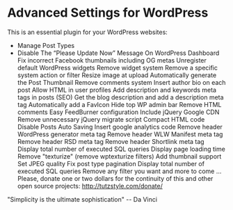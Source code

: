 Advanced Settings for WordPress
===============

This is an essential plugin for your WordPress websites:

- Manage Post Types
- Disable The “Please Update Now” Message On WordPress Dashboard
Fix incorrect Facebook thumbnails including OG metas
Unregister default WordPress widgets
Remove widget system
Remove a specific system action or filter
Resize image at upload
Automatically generate the Post Thumbnail
Remove comments system
Insert author bio on each post
Allow HTML in user profiles
Add description and keywords meta tags in posts (SEO)
Get the blog description and add a description meta tag
Automatically add a FavIcon
Hide top WP admin bar
Remove HTML comments
Easy FeedBurner configuration
Include jQuery Google CDN
Remove unnecessary jQuery migrate script
Compact HTML code
Disable Posts Auto Saving
Insert google analytics code
Remove header WordPress generator meta tag
Remove header WLW Manifest meta tag
Remove header RSD meta tag
Remove header Shortlink meta tag
Display total number of executed SQL queries
Display page loading time
Remove "texturize" (remove wptexturize filters)
Add thumbnail support
Set JPEG quality
Fix post type pagination
Display total number of executed SQL queries
Remove any filter you want
and more to come ...
Please, donate one or two dollars for the continuity of this and other open source projects: http://tutzstyle.com/donate/

"Simplicity is the ultimate sophistication" -- Da Vinci
